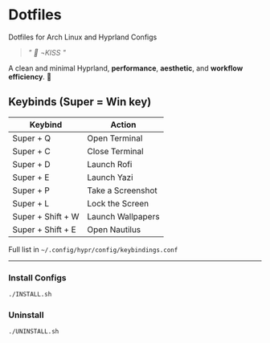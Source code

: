 # Dotfiles
Dotfiles for Arch Linux and Hyprland Configs
> _"  󰣇 ¬KISS   "_

A clean and minimal Hyprland, **performance**, **aesthetic**, and **workflow efficiency**. 🥱


## Keybinds (Super = Win key)

| Keybind           | Action                |
| -------------     | --------------------- |
| Super + Q         | Open Terminal         |
| Super + C         | Close Terminal        |
| Super + D         | Launch Rofi           |
| Super + E         | Launch Yazi           |
| Super + P         | Take a Screenshot     |
| Super + L         | Lock the Screen       |
| Super + Shift + W | Launch Wallpapers     |
| Super + Shift + E | Open Nautilus         |

Full list in `~/.config/hypr/config/keybindings.conf`

---

### Install Configs

```bash
./INSTALL.sh
```

### Uninstall

```bash
./UNINSTALL.sh
```
